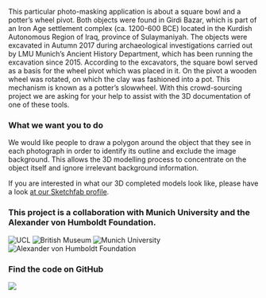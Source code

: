 This particular photo-masking application is about a square bowl and a potter’s
wheel pivot. Both objects were found in Girdi Bazar, which is part of an Iron Age
settlement complex (ca. 1200-600 BCE) located in the Kurdish Autonomous
Region of Iraq, province of Sulaymaniyah. The objects were excavated in Autumn
2017 during archaeological investigations carried out by LMU Munich’s Ancient
History Department, which has been running the excavation since 2015.
According to the excavators, the square bowl served as a basis for the wheel
pivot which was placed in it. On the pivot a wooden wheel was rotated, on which
the clay was fashioned into a pot. This mechanism is known as a potter’s slowwheel.
With this crowd-sourcing project we are asking for your help to assist
with the 3D documentation of one of these tools.

### What we want you to do

We would like people to draw a polygon around the object that they see in each photograph in order to identify its 
outline and exclude the image background. This allows the 3D modelling process to concentrate on the object itself and 
ignore irrelevant background information.

If you are interested in what our 3D completed models look like, please have a look [at our Sketchfab profile](https://sketchfab.com/micropasts).

### This project is a collaboration with Munich University and the Alexander von Humboldt Foundation.
![UCL](https://micropasts-other.s3.amazonaws.com/other/UCL_logo_wide.png)
![British Museum](https://d302e0npexowb4.cloudfront.net/wp-content/uploads/2016/11/The-British-Museum-Logo.gif)
![Munich University](https://upload.wikimedia.org/wikipedia/commons/thumb/0/06/LMU_Muenchen_Logo.svg/200px-LMU_Muenchen_Logo.svg.png)
![Alexander von Humboldt Foundation](https://www.research-in-germany.org/.imaging/mte/daad-theme/small/dam/images/LogosExtern-Organ.--Companies--Portale-etc./AvH-Logo.png/jcr:content/AvH-Logo.png)

### Find the code on GitHub

[![](http://micropasts-other.s3.amazonaws.com/other/github_logo.png)](https://github.com/MicroPasts/MuseoEgizio1_app)
